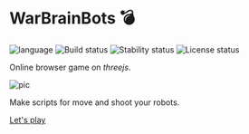 
# WarBrainBots  :bomb: # 

![language](https://img.shields.io/badge/code-es6-green.svg) 
![Build status](https://img.shields.io/badge/build-passing-green.svg) 
![Stability status](https://img.shields.io/badge/stability-stable-green.svg) 
![License status](https://img.shields.io/badge/license-Beerware-green.svg) 

Online browser game on *threejs*.  
  
  
![pic](https://github.com/fire888/warBots/blob/master/styles/bot1.jpg)  
  
  
Make scripts for move and shoot your robots.

[Let's play](http://js.otrisovano.ru/warbots/) 
